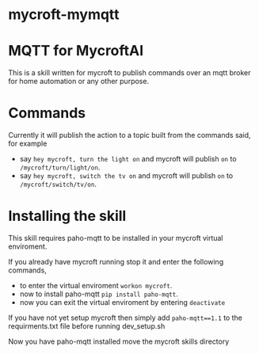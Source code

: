 # mycroft-mymqtt
# MQTT for MycroftAI

This is a skill written for mycroft to publish commands over an mqtt broker for home automation or any other purpose.

# Commands

Currently it will publish the action to a topic built from the commands said, for example
- say `hey mycroft, turn the light on` and mycroft will publish `on` to `/mycroft/turn/light/on`.
- say `hey mycroft, switch the tv on` and mycroft will publish `on` to `/mycroft/switch/tv/on`.

# Installing the skill

This skill requires paho-mqtt to be installed in your mycroft virtual enviroment.

If you already have mycroft running stop it and enter the following commands,
- to enter the virtual enviroment `workon mycroft`.
- now to install paho-mqtt `pip install paho-mqtt`.
- now you can exit the virtual enviroment by entering `deactivate`

If you have not yet setup mycroft then simply add `paho-mqtt==1.1` to the requirments.txt file before running dev_setup.sh

Now you have paho-mqtt installed move the mycroft skills directory 

